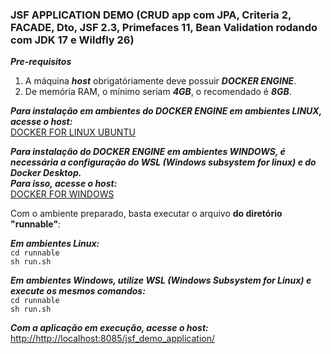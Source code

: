 ### JSF APPLICATION DEMO (CRUD app com JPA, Criteria 2, FACADE,  Dto, JSF 2.3, Primefaces 11, Bean Validation rodando com JDK 17 e Wildfly 26)   
*__Pre-requisitos__*  
1. A máquina *__host__* obrigatóriamente deve possuir *__DOCKER ENGINE__*.
2. De memória RAM, o mínimo seriam *__4GB__*, o recomendado é *__8GB__*.

*__Para instalação em ambientes do *__DOCKER ENGINE__* em ambientes LINUX, acesse o host:__*  
[DOCKER FOR LINUX UBUNTU](https://docs.docker.com/engine/install/ubuntu/)   

*__Para instalação do *__DOCKER ENGINE__* em ambientes WINDOWS, é necessária a configuração do WSL (Windows subsystem for linux) e do Docker Desktop.   
Para isso, acesse o host:__*   
[DOCKER FOR WINDOWS](https://docs.docker.com/desktop/install/windows-install/)   

Com o ambiente preparado, basta executar o arquivo **__do diretório "runnable"__**:   

*__Em ambientes Linux:__*  
``cd runnable``  
``sh run.sh``   

*__Em ambientes Windows, utilize WSL (Windows Subsystem for Linux) e execute os mesmos comandos:__*   
``cd runnable``  
``sh run.sh``   

*__Com a aplicação em execução, acesse o host:__*   
<http://http://localhost:8085/jsf_demo_application/>

